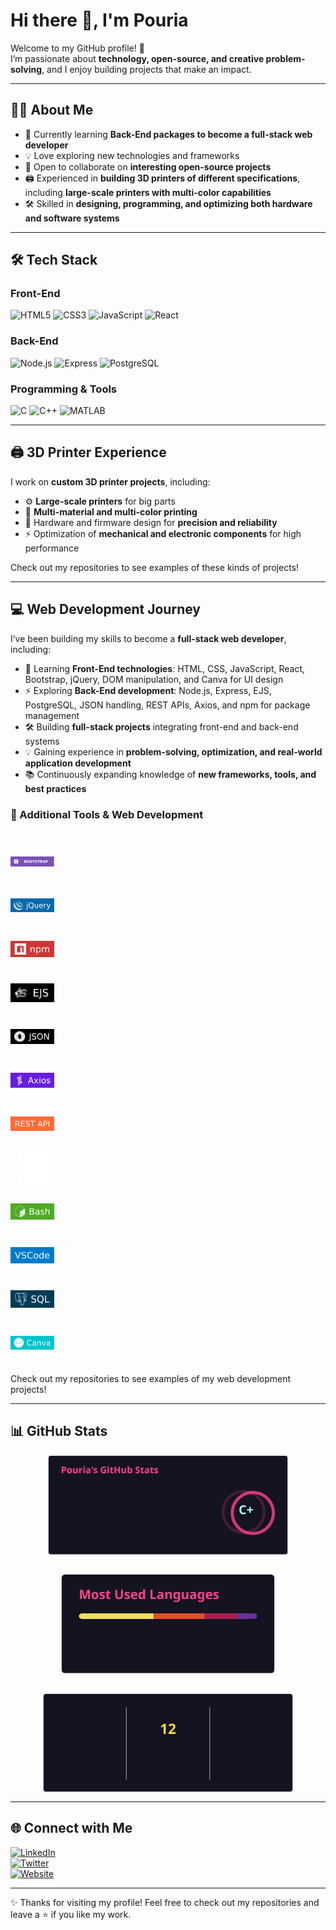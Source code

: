 # Hi there 👋, I'm Pouria

Welcome to my GitHub profile! 🚀  
I’m passionate about **technology, open-source, and creative problem-solving**, and I enjoy building projects that make an impact.

---

## 👨‍💻 About Me
- 🌱 Currently learning **Back-End packages to become a full-stack web developer**
- 💡 Love exploring new technologies and frameworks
- 🤝 Open to collaborate on **interesting open-source projects**
- 🖨️ Experienced in **building 3D printers of different specifications**, including **large-scale printers with multi-color capabilities**
- 🛠️ Skilled in **designing, programming, and optimizing both hardware and software systems**

---

## 🛠️ Tech Stack

### Front-End
![HTML5](https://img.shields.io/badge/HTML5-E34F26?style=for-the-badge&logo=html5&logoColor=white)
![CSS3](https://img.shields.io/badge/CSS3-1572B6?style=for-the-badge&logo=css3&logoColor=white)
![JavaScript](https://img.shields.io/badge/JavaScript-F7DF1E?style=for-the-badge&logo=javascript&logoColor=black)
![React](https://img.shields.io/badge/React-20232A?style=for-the-badge&logo=react&logoColor=61DAFB)

### Back-End
![Node.js](https://img.shields.io/badge/Node.js-339933?style=for-the-badge&logo=nodedotjs&logoColor=white)
![Express](https://img.shields.io/badge/Express-000000?style=for-the-badge&logo=express&logoColor=white)
![PostgreSQL](https://img.shields.io/badge/PostgreSQL-316192?style=for-the-badge&logo=postgresql&logoColor=white)

### Programming & Tools
![C](https://img.shields.io/badge/C-00599C?style=for-the-badge&logo=c&logoColor=white)
![C++](https://img.shields.io/badge/C++-00599C?style=for-the-badge&logo=cplusplus&logoColor=white)
![MATLAB](https://img.shields.io/badge/MATLAB-FF8000?style=for-the-badge&logo=mathworks&logoColor=white)

---

## 🖨️ 3D Printer Experience
I work on **custom 3D printer projects**, including:  
- ⚙️ **Large-scale printers** for big parts  
- 🎨 **Multi-material and multi-color printing**  
- 🔧 Hardware and firmware design for **precision and reliability**  
- ⚡ Optimization of **mechanical and electronic components** for high performance  

Check out my repositories to see examples of these kinds of projects!

---

## 💻 Web Development Journey
I’ve been building my skills to become a **full-stack web developer**, including:  

- 🌱 Learning **Front-End technologies**: HTML, CSS, JavaScript, React, Bootstrap, jQuery, DOM manipulation, and Canva for UI design  
- ⚡ Exploring **Back-End development**: Node.js, Express, EJS, PostgreSQL, JSON handling, REST APIs, Axios, and npm for package management  
- 🛠️ Building **full-stack projects** integrating front-end and back-end systems  
- 💡 Gaining experience in **problem-solving, optimization, and real-world application development**  
- 📚 Continuously expanding knowledge of **new frameworks, tools, and best practices**  

### 🔧 Additional Tools & Web Development
<p align="center" style="display:flex; flex-wrap:wrap; gap:20px; justify-content:center;">
  <div style="width:70px; height:70px; display:flex; align-items:center; justify-content:center;">
    <img src="assets/icons/bootstrap.svg" alt="Bootstrap" style="max-width:100%; max-height:100%;" />
  </div>
  <div style="width:70px; height:70px; display:flex; align-items:center; justify-content:center;">
    <img src="assets/icons/jquery.svg" alt="jQuery" style="max-width:100%; max-height:100%;" />
  </div>
  <div style="width:70px; height:70px; display:flex; align-items:center; justify-content:center;">
    <img src="assets/icons/npm.svg" alt="npm" style="max-width:100%; max-height:100%;" />
  </div>
  <div style="width:70px; height:70px; display:flex; align-items:center; justify-content:center;">
    <img src="assets/icons/ejs.svg" alt="EJS" style="max-width:100%; max-height:100%;" />
  </div>
  <div style="width:70px; height:70px; display:flex; align-items:center; justify-content:center;">
    <img src="assets/icons/json.svg" alt="JSON" style="max-width:100%; max-height:100%;" />
  </div>
  <div style="width:70px; height:70px; display:flex; align-items:center; justify-content:center;">
    <img src="assets/icons/axios.svg" alt="Axios" style="max-width:100%; max-height:100%;" />
  </div>
  <div style="width:70px; height:70px; display:flex; align-items:center; justify-content:center;">
    <img src="assets/icons/restapi.svg" alt="REST API" style="max-width:100%; max-height:100%;" />
  </div>
  <div style="width:70px; height:70px; display:flex; align-items:center; justify-content:center;">
    <img src="assets/icons/git.svg" alt="Git" style="max-width:100%; max-height:100%;" />
  </div>
  <div style="width:70px; height:70px; display:flex; align-items:center; justify-content:center;">
    <img src="assets/icons/bash.svg" alt="Bash" style="max-width:100%; max-height:100%;" />
  </div>
  <div style="width:70px; height:70px; display:flex; align-items:center; justify-content:center;">
    <img src="assets/icons/vscode.svg" alt="VSCode" style="max-width:100%; max-height:100%;" />
  </div>
  <div style="width:70px; height:70px; display:flex; align-items:center; justify-content:center;">
    <img src="assets/icons/sql.svg" alt="SQL" style="max-width:100%; max-height:100%;" />
  </div>
  <div style="width:70px; height:70px; display:flex; align-items:center; justify-content:center;">
    <img src="assets/icons/canva.svg" alt="Canva" style="max-width:100%; max-height:100%;" />
  </div>
</p>






Check out my repositories to see examples of my web development projects!  

---

## 📊 GitHub Stats
<p align="center" style="display:flex; justify-content:center; flex-wrap:wrap; gap:30px;">
  <img src="https://github.com/pouriavj/pouriavj/blob/main/stats.svg?raw=true" width="400" height="160" style="object-fit: contain;" />
  <img src="https://github.com/pouriavj/pouriavj/blob/main/mostUsed.svg?raw=true" width="400" height="160" style="object-fit: contain;" />
  <img src="https://github.com/pouriavj/pouriavj/blob/main/streak.svg?raw=true" width="400" height="160" style="object-fit: contain;" />
</p>

---

## 🌐 Connect with Me
[![LinkedIn](https://img.shields.io/badge/LinkedIn-blue?style=for-the-badge&logo=linkedin)](https://www.linkedin.com/)  
[![Twitter](https://img.shields.io/badge/Twitter-black?style=for-the-badge&logo=twitter)](https://twitter.com)  
[![Website](https://img.shields.io/badge/Introduction-000?style=for-the-badge&logo=github)](https://pouriavj.github.io/introduction/)

---

✨ Thanks for visiting my profile! Feel free to check out my repositories and leave a ⭐ if you like my work.
